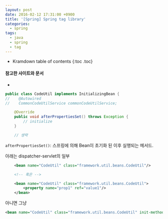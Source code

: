 ```yaml
---
layout: post
date: 2016-02-12 17:31:00 +0900
title: '[Spring] Spring tag library'
categories:
  - spring
tags:
  - java
  - spring
  - tag
---
```


* Kramdown table of contents
{:toc .toc}

#### 참고한 사이트와 문서

-

```java
public class CodeUtil implements InitializingBean {
//    @Autowired
//    CommonCodeUtilService commonCodeUtilService;

    @Override
    public void afterPropertiesSet() throws Exception {
        // initialize
    }

    // 생략
```

`afterPropertiesSet()`: 스프링에 의해 Bean이 초기화 된 이후 실행되는 메서드.

아래는 dispatcher-servlet의 일부

```xml
    <bean name="CodeUtil" class="framework.util.beans.CodeUtil"/>

    <!-- 혹은 -->

    <bean name="CodeUtil" class="framework.util.beans.CodeUtil">
        <property name="prop1" ref="value1"/>
    </bean>
```

아니면 그냥

```xml
<bean name="CodeUtil" class="framework.util.beans.CodeUtil" init-method="init"/>
```
